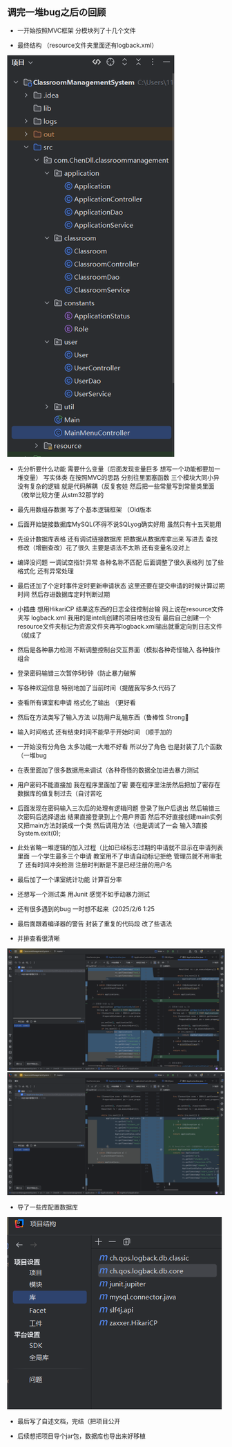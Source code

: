 <span id="1120"></span>

## 调完一堆bug之后の回顾

-   一开始按照MVC框架 分模块列了十几个文件

-   最终结构 （resource文件夹里面还有logback.xml）

<img src="ClassroomManagementSystem-Build_files/Image.png"
style="--en-uploadstate:uploaded;" type="image/png"
data-filename="Image.png" />

-   先分析要什么功能 需要什么变量（后面发现变量巨多
    想写一个功能都要加一堆变量） 写实体类 在按照MVC的思路
    分别往里面塞函数 三个模块大同小异 没有复杂的逻辑
    就是代码解耦（反复套娃  然后把一些常量写到常量类里面（枚举比较方便
    从stm32那学的

-   最先用数组存数据 写了个基本逻辑框架 （Old版本

-   后面开始链接数据库MySQL(不得不说SQLyog确实好用 虽然只有十五天能用

-   先设计数据库表格 还有调试链接数据库 把数据从数据库拿出来 写进去 查找
    修改（增删查改）花了很久 主要是语法不太熟 还有变量名没对上

-   编译没问题 一调试空指针异常 各种名称不匹配 后面调整了很久表格列
    加了些格式化 还有异常处理

-   最后还加了个定时事件定时更新申请状态
    这里还要在提交申请的时候计算过期时间 然后存进数据库定时判断过期

-   小插曲 想用HikariCP 结果这东西的日志全往控制台输
    网上说在resource文件夹写 logback.xml
    我用的是intellj创建的项目啥也没有
    最后自己创建一个resource文件夹标记为资源文件夹再写logback.xml输出就重定向到日志文件（就成了

-   然后是各种暴力检测 不断调整控制台交互界面（模拟各种奇怪输入
    各种操作组合

-   登录密码输错三次暂停5秒钟（防止暴力破解

-   写各种欢迎信息 特别地加了当前时间（提醒我写多久代码了

-   查看所有课室和申请 格式化了输出 （更好看

-   然后在方法类写了输入方法 以防用户乱输东西（鲁棒性 Strong💪

-   输入时间格式 还有结束时间不能早于开始时间 （顺手加的

-   一开始没有分角色 太多功能一大堆不好看 所以分了角色
    也是封装了几个函数（一堆bug

-   在表里面加了很多数据用来调试（各种奇怪的数据全加进去暴力测试

-   用户密码不能直接加 我在程序里面加了密
    要在程序里注册然后把加了密存在数据库的值复制过去（自讨苦吃

-   后面发现在密码输入三次后的处理有逻辑问题 登录了账户后退出
    然后输错三次密码后选择退出 结果直接登录到上个用户界面
    然后不好直接创建main实例 又把main方法封装成一个类
    然后调用方法（也是调试了一会 输入3直接System.exit(0);

-   此处省略一堆逻辑的加入过程（比如已经标志过期的申请就不显示在申请列表里面
    一个学生最多三个申请 教室用不了申请自动标记拒绝 管理员就不用审批了
    还有时间冲突检测 注册时判断是不是已经注册的用户名

-   最后加了一个课室统计功能 计算百分率

-   还想写一个测试类 用Junit 感觉不如手动暴力测试

-   还有很多遇到的bug 一时想不起来（2025/2/6 1:25

-   最后面跟着编译器的警告 封装了重复的代码段 改了些语法

-   并排查看很清晰

<img src="ClassroomManagementSystem-Build_files/Image%20%5B1%5D.png"
style="--en-uploadstate:uploaded;" type="image/png"
data-filename="Image.png" /><img src="ClassroomManagementSystem-Build_files/Image%20%5B2%5D.png"
style="--en-uploadstate:uploaded;" type="image/png"
data-filename="Image.png" />

-   导了一些库配置数据库

<img src="ClassroomManagementSystem-Build_files/Image%20%5B3%5D.png"
style="--en-uploadstate:uploaded;" type="image/png"
data-filename="Image.png" />

-   最后写了自述文档，完结（把项目公开

-   后续想把项目导个jar包，数据库也导出来好移植

